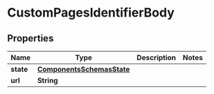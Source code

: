 # CustomPagesIdentifierBody

## Properties
Name | Type | Description | Notes
------------ | ------------- | ------------- | -------------
**state** | [**ComponentsSchemasState**](ComponentsSchemasState.md) |  | 
**url** | **String** |  | 

